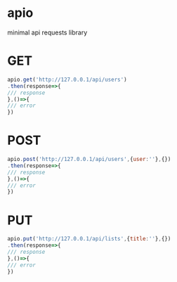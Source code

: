 # apio
minimal api requests library
# GET
```javascript
apio.get('http://127.0.0.1/api/users')
.then(response=>{
/// response
},()=>{
/// error
})
```
# POST
```javascript
apio.post('http://127.0.0.1/api/users',{user:''},{})
.then(response=>{
/// response
},()=>{
/// error
})
```
# PUT
```javascript
apio.put('http://127.0.0.1/api/lists',{title:''},{})
.then(response=>{
/// response
},()=>{
/// error
})
```
